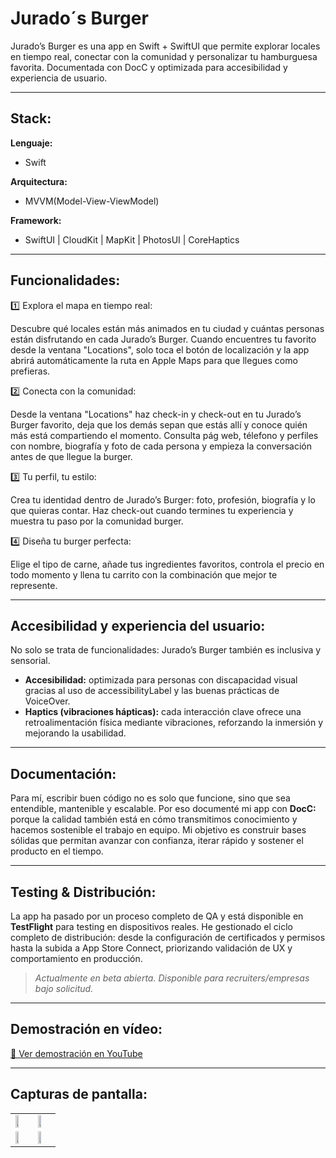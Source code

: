 # Jurado´s Burger
Jurado’s Burger es una app en Swift + SwiftUI que permite explorar locales en tiempo real, conectar con la comunidad y personalizar tu hamburguesa favorita. Documentada con DocC y optimizada para accesibilidad y experiencia de usuario.

---

## Stack:
**Lenguaje:**
- Swift
  
**Arquitectura:** 
- MVVM(Model-View-ViewModel)
  
**Framework:**
- SwiftUI | CloudKit | MapKit | PhotosUI | CoreHaptics

---
  
## Funcionalidades:

1️⃣ Explora el mapa en tiempo real:

Descubre qué locales están más animados en tu ciudad y cuántas personas están disfrutando en cada Jurado’s Burger. Cuando encuentres tu favorito desde la ventana  "Locations", solo toca el botón de localización y la app abrirá automáticamente la ruta en Apple Maps para que llegues como prefieras.

2️⃣ Conecta con la comunidad:

 Desde la ventana "Locations" haz check-in y check-out en tu Jurado’s Burger favorito, deja que los demás sepan que estás allí y conoce quién más está compartiendo el momento. Consulta pág web, télefono y     perfiles con nombre, biografía y foto de cada persona y empieza la conversación antes de que llegue la burger.  

3️⃣ Tu perfil, tu estilo: 

Crea tu identidad dentro de Jurado’s Burger: foto, profesión, biografía y lo que quieras contar. Haz check-out cuando termines tu experiencia y muestra tu paso por la comunidad burger.

4️⃣ Diseña tu burger perfecta: 

Elige el tipo de carne, añade tus ingredientes favoritos, controla el precio en todo momento y llena tu carrito con la combinación que mejor te represente.

---

## Accesibilidad y experiencia del usuario:
No solo se trata de funcionalidades: Jurado’s Burger también es inclusiva y sensorial.

- **Accesibilidad:** optimizada para personas con discapacidad visual gracias al uso de accessibilityLabel y las buenas prácticas de VoiceOver.
- **Haptics (vibraciones hápticas):** cada interacción clave ofrece una retroalimentación física mediante vibraciones, reforzando la inmersión y mejorando la usabilidad.

---

## Documentación:
Para mí, escribir buen código no es solo que funcione, sino que sea entendible, mantenible y escalable. Por eso documenté mi app con **DocC:** porque la calidad también está en cómo transmitimos conocimiento y hacemos sostenible el trabajo en equipo. Mi objetivo es construir bases sólidas que permitan avanzar con confianza, iterar rápido y sostener el producto en el tiempo.

---
## Testing & Distribución:
La app ha pasado por un proceso completo de QA y está disponible en **TestFlight** para testing en dispositivos reales. He gestionado el ciclo completo de distribución: desde la configuración de certificados y permisos hasta la subida a App Store Connect, priorizando validación de UX y comportamiento en producción.

> *Actualmente en beta abierta. Disponible para recruiters/empresas bajo solicitud.*

---

## Demostración en vídeo:
[🎥 Ver demostración en YouTube](https://youtu.be/F1Vpc6EQMIo?si=7noyBFnNcdGPZZlu)

---

## Capturas de pantalla:
<div align="center">
  <table>
    <tr>
      <td><img src="https://github.com/user-attachments/assets/759b82ee-a9e9-496d-946d-7f34278c201f" width="49%"/></td>
      <td><img src="https://github.com/user-attachments/assets/85b8ece4-08d5-49b3-bf63-8441fadc14b5" width="49%"/></td>
    </tr>
    <tr>
      <td><img src="https://github.com/user-attachments/assets/f84a41bd-8990-42f4-a85e-d38911148af0" width="49%!"/></td>
      <td><img src="https://github.com/user-attachments/assets/f8951580-3ca7-4101-bc10-2b005ef5f47c" width="49%"/></td>
    </tr>
  </table>
</div>

